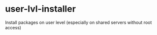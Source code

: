 # user-lvl-installer
Install packages on user level (especially on shared servers without root access)
